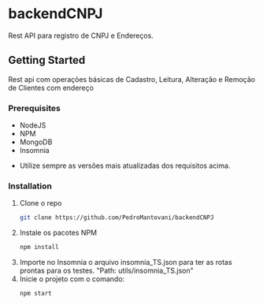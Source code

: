 # backendCNPJ
Rest API para registro de CNPJ e Endereços.

## Getting Started

Rest api com operações básicas de Cadastro, Leitura, Alteração e Remoção de Clientes com endereço

### Prerequisites

* NodeJS
* NPM
* MongoDB
* Insomnia

- Utilize sempre as versões mais atualizadas dos requisitos acima.

### Installation

1. Clone o repo
   ```sh
   git clone https://github.com/PedroMantovani/backendCNPJ
   ```
2. Instale os pacotes NPM
   ```sh
   npm install
   ```
3. Importe no Insomnia o arquivo insomnia_TS.json para ter as rotas prontas para os testes. 
      "Path: utils/insomnia_TS.json"
5. Inicie o projeto com o comando:
   ```sh
   npm start
   ```
